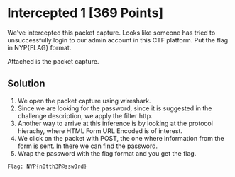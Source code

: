 # Intercepted 1 [369 Points]

We've intercepted this packet capture. Looks like someone has tried to unsuccessfully login to our admin account in this CTF platform. Put the flag in NYP{FLAG} format.

Attached is the packet capture.

## Solution
1. We open the packet capture using wireshark.
2. Since we are looking for the password, since it is suggested in the challenge description, we apply the filter http.
3. Another way to arrive at this inference is by looking at the protocol hierachy, where HTML Form URL Encoded is of interest.
4. We click on the packet with POST, the one where information from the form is sent. In there we can find the password.
5. Wrap the password with the flag format and you get the flag.
```
Flag: NYP{n0tth3P@ssw0rd}
```
